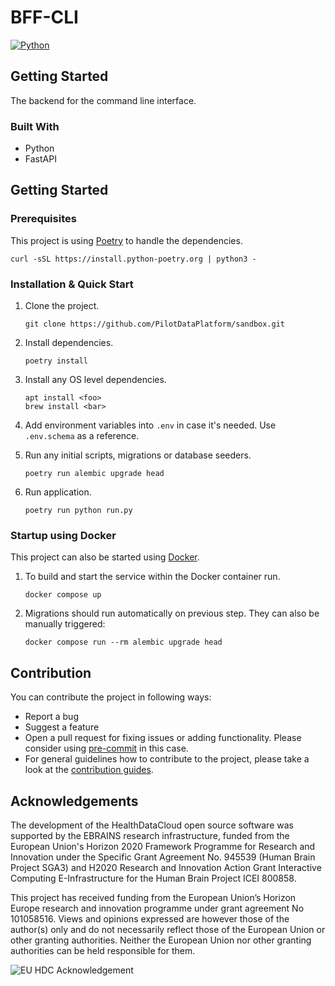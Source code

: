 # BFF-CLI

[![Python](https://img.shields.io/badge/python-3.8-brightgreen.svg)](https://www.python.org/)

## Getting Started
The backend for the command line interface.
### Built With
- Python
- FastAPI
## Getting Started

### Prerequisites
This project is using [Poetry](https://python-poetry.org/docs/#installation) to handle the dependencies.

    curl -sSL https://install.python-poetry.org | python3 -

### Installation & Quick Start

1. Clone the project.

       git clone https://github.com/PilotDataPlatform/sandbox.git

2. Install dependencies.

       poetry install

3. Install any OS level dependencies.

       apt install <foo>
       brew install <bar>

5. Add environment variables into `.env` in case it's needed. Use `.env.schema` as a reference.


6. Run any initial scripts, migrations or database seeders.

       poetry run alembic upgrade head

7. Run application.

       poetry run python run.py

### Startup using Docker

This project can also be started using [Docker](https://www.docker.com/get-started/).

1. To build and start the service within the Docker container run.

       docker compose up

2. Migrations should run automatically on previous step. They can also be manually triggered:

       docker compose run --rm alembic upgrade head

## Contribution

You can contribute the project in following ways:

* Report a bug
* Suggest a feature
* Open a pull request for fixing issues or adding functionality. Please consider
  using [pre-commit](https://pre-commit.com) in this case.
* For general guidelines how to contribute to the project, please take a look at the [contribution guides](CONTRIBUTING.md).

## Acknowledgements
The development of the HealthDataCloud open source software was supported by the EBRAINS research infrastructure, funded from the European Union's Horizon 2020 Framework Programme for Research and Innovation under the Specific Grant Agreement No. 945539 (Human Brain Project SGA3) and H2020 Research and Innovation Action Grant Interactive Computing E-Infrastructure for the Human Brain Project ICEI 800858.

This project has received funding from the European Union’s Horizon Europe research and innovation programme under grant agreement No 101058516. Views and opinions expressed are however those of the author(s) only and do not necessarily reflect those of the European Union or other granting authorities. Neither the European Union nor other granting authorities can be held responsible for them.

![EU HDC Acknowledgement](https://hdc.humanbrainproject.eu/img/HDC-EU-acknowledgement.png)

